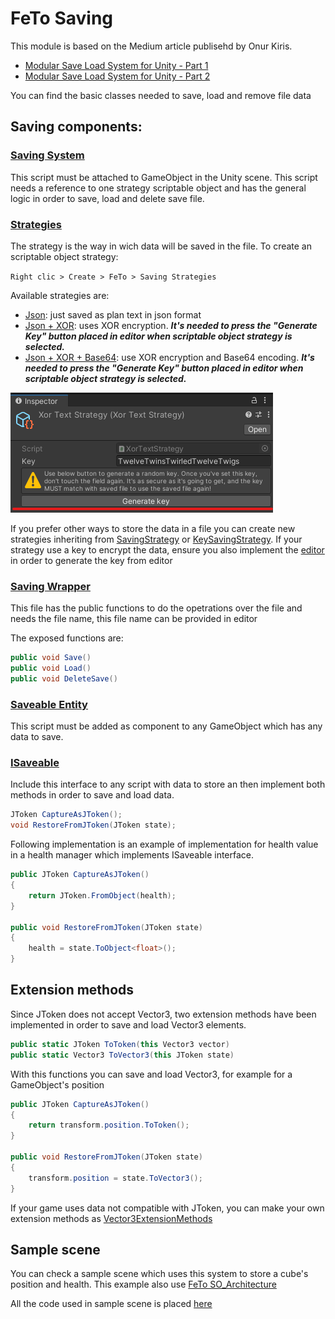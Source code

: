 # FeTo Saving

This module is based on the Medium article publisehd by Onur Kiris. 

- [Modular Save Load System for Unity - Part 1](https://medium.com/@onurkiris05/modular-save-load-system-for-unity-part-1-ad59a3d9754c) 
- [Modular Save Load System for Unity - Part 2](https://medium.com/@onurkiris05/modular-save-load-system-for-unity-part-2-24520b537bab)

You can find the basic classes needed to save, load and remove file data

## Saving components:
### [Saving System](/Assets/FeTo/Saving/SavingSystem.cs)
This script must be attached to GameObject in the Unity scene.
This script needs a reference to one strategy scriptable object and has the general logic in order to save, load and delete save file.
### [Strategies](/Assets/FeTo/Saving/Strategies)
The strategy is the way in wich data will be saved in the file. To create an scriptable object strategy:

`Right clic > Create > FeTo > Saving Strategies`

Available strategies are:
- [Json](/Assets/FeTo/Saving/Strategies/JsonStrategy.cs): just saved as plan text in json format
- [Json + XOR](/Assets/FeTo/Saving/Strategies/XorStrategy.cs): uses XOR encryption. _**It's needed to press the "Generate Key" button placed in editor when scriptable object strategy is selected.**_
- [Json + XOR + Base64](/Assets/FeTo/Saving/Strategies/XorTextStrategy.cs): use XOR encryption and Base64 encoding. _**It's needed to press the "Generate Key" button placed in editor when scriptable object strategy is selected.**_

![Generate key button image {caption=Button placed in strategy to generate new key}](/Assets/FeTo/Saving/Media/GenerateKeyButton.png)

If you prefer other ways to store the data in a file you can create new strategies inheriting from [SavingStrategy](/Assets/FeTo/Saving/Strategies/SavingStrategy.cs) or [KeySavingStrategy](/Assets/FeTo/Saving/Strategies/KeySavingStrategy.cs). If your strategy use a key to encrypt the data, ensure you also implement the [editor](/Assets/FeTo/Saving/Editor/XorStrategyEditor.cs) in order to generate the key from editor
### [Saving Wrapper](/Assets/FeTo/Saving/SavingWrapper.cs)
This file has the public functions to do the opetrations over the file and needs the file name, this file name can be provided in editor

The exposed functions are:

``` C#
public void Save()
public void Load()
public void DeleteSave()
```
### [Saveable Entity](/Assets/FeTo/Saving/SaveableEntity.cs)
This script must be added as component to any GameObject which has any data to save. 
### [ISaveable](/Assets/FeTo/Saving/ISaveable.cs)
Include this interface to any script with data to store an then implement both methods in order to save and load data.

``` c#
JToken CaptureAsJToken();
void RestoreFromJToken(JToken state);
```

Following implementation is an example of implementation for health value in a health manager which implements ISaveable interface.

``` c#
public JToken CaptureAsJToken()
{
    return JToken.FromObject(health);
}

public void RestoreFromJToken(JToken state)
{
    health = state.ToObject<float>();
}
```

## Extension methods
Since JToken does not accept Vector3, two extension methods have been implemented in order to save and load Vector3 elements.

``` c#
public static JToken ToToken(this Vector3 vector)
public static Vector3 ToVector3(this JToken state)
```

With this functions you can save and load Vector3, for example for a GameObject's position

``` c#
public JToken CaptureAsJToken()
{
    return transform.position.ToToken();
}

public void RestoreFromJToken(JToken state)
{
    transform.position = state.ToVector3();
}
```

If your game uses data not compatible with JToken, you can make your own extension methods as [Vector3ExtensionMethods](/Assets/FeTo/Saving/Vector3ExtensionMethods.cs)

## Sample scene
You can check a sample scene which uses this system to store a cube's position and health. This example also use [FeTo SO_Architecture](/Assets/FeTo/SO_Architecture)

All the code used in sample scene is placed [here](/Assets/SampleScenes/Saving/Code)